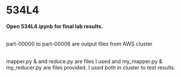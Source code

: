 # 534L4

**Open 534L4.ipynb for final lab results.** <br/> <br/>

part-00000 to part-00006 are output files from AWS cluster <br/> <br/>

mapper.py & and reduce.py are files I used and my_mapper.py & my_reducer.py are files provided. I used both in cluster to test results. 
